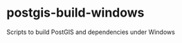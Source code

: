 postgis-build-windows
=====================

Scripts to build PostGIS and dependencies under Windows
